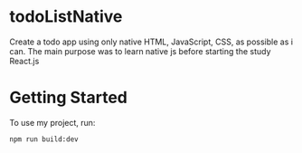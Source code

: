 # todoListNative
Create a todo app using only native HTML, JavaScript, CSS, as possible as i can. The main purpose was to learn native js before starting the study React.js

# Getting Started
To use my project, run: 
```
npm run build:dev
```

